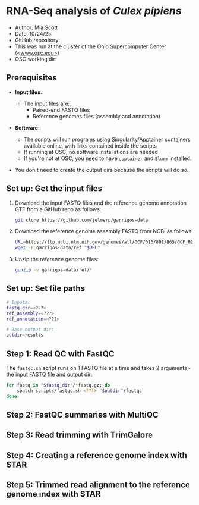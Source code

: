 # RNA-Seq analysis of _Culex pipiens_

- Author: Mia Scott
- Date: 10/24/25
- GitHub repository: <???>
- This was run at the <???> cluster of the Ohio Supercomputer Center (<www.osc.edu>)
- OSC working dir: <???>

## Prerequisites

- **Input files**:
  - The input files are:
    - Paired-end FASTQ files
    - Reference genomes files (assembly and annotation)

- **Software**:
  - The scripts will run programs using Singularity/Apptainer containers
    available online, with links contained inside the scripts
  - If running at OSC, no software installations are needed
  - If you're not at OSC, you need to have `apptainer` and `Slurm` installed.

- You don't need to create the output dirs because the scripts will do so.

## Set up: Get the input files

1. Download the input FASTQ files and the reference genome annotation GTF
   from a GitHub repo as follows:

   ```bash
   git clone https://github.com/jelmerp/garrigos-data
   ```

2. Download the reference genome assembly FASTQ from NCBI as follows:

   ```bash
   URL=https://ftp.ncbi.nlm.nih.gov/genomes/all/GCF/016/801/865/GCF_016801865.2_TS_CPP_V2/GCF_016801865.2_TS_CPP_V2_genomic.fna.gz
   wget -P garrigos-data/ref "$URL"
   ```

3. Unzip the reference genome files:

   ```bash
   gunzip -v garrigos-data/ref/*
   ```

## Set up: Set file paths

```bash
# Inputs:
fastq_dir=<???>
ref_assembly=<???>
ref_annotation=<???>

# Base output dir:
outdir=results
```

## Step 1: Read QC with FastQC

The `fastqc.sh` script runs on 1 FASTQ file at a time and takes 2 arguments -
the input FASTQ file and output dir:

```bash
for fastq in "$fastq_dir"/*fastq.gz; do
    sbatch scripts/fastqc.sh <???> "$outdir"/fastqc
done
```

## Step 2: FastQC summaries with MultiQC

<???>

## Step 3: Read trimming with TrimGalore

<???>

## Step 4: Creating a reference genome index with STAR

<???>

## Step 5: Trimmed read alignment to the reference genome index with STAR

<???>